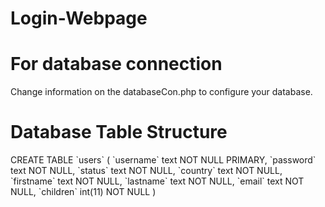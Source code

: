 # Login-Webpage
<h1>For database connection</h1>
Change information on the databaseCon.php to configure your database.

<h1>Database Table Structure</h1>
CREATE TABLE `users` (
  `username` text NOT NULL PRIMARY,
  `password` text NOT NULL,
  `status` text NOT NULL,
  `country` text NOT NULL,
  `firstname` text NOT NULL,
  `lastname` text NOT NULL,
  `email` text NOT NULL,
  `children` int(11) NOT NULL
)
